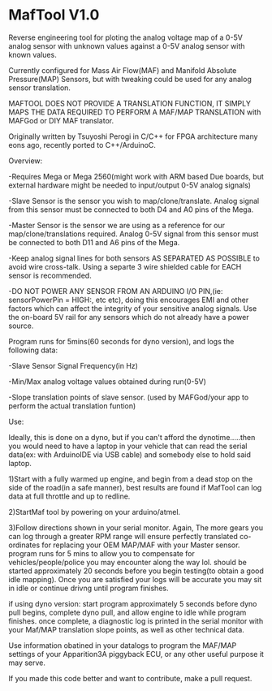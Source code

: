 # MafTool V1.0
Reverse engineering tool for ploting the analog voltage map of a 0-5V analog sensor with unknown values against a 0-5V analog sensor with known values.

Currently configured for Mass Air Flow(MAF) and Manifold Absolute Pressure(MAP) Sensors, but with tweaking could be used for any analog sensor translation.

MAFTOOL DOES NOT PROVIDE A TRANSLATION FUNCTION, IT SIMPLY MAPS THE DATA REQUIRED TO PERFORM A MAF/MAP TRANSLATION with MAFGod or DIY MAF translator.

Originally written by Tsuyoshi Perogi in C/C++ for FPGA architecture many eons ago, recently ported to C++/ArduinoC. 

Overview:

-Requires Mega or Mega 2560(might work with ARM based Due boards, but external hardware might be needed to input/output 0-5V analog signals)

-Slave Sensor is the sensor you wish to map/clone/translate. Analog signal from this sensor must be connected to both D4 and A0 pins of the Mega.

-Master Sensor is the sensor we are using as a reference for our map/clone/translations required. Analog 0-5V signal from this sensor must be connected to both D11 and A6 pins of the Mega. 

-Keep analog signal lines for both sensors AS SEPARATED AS POSSIBLE to avoid wire cross-talk. Using a separte 3 wire shielded cable for EACH sensor is recommended. 

-DO NOT POWER ANY SENSOR FROM AN ARDUINO I/O PIN,(ie: sensorPowerPin = HIGH:, etc etc), doing this encourages EMI and other factors which can affect the integrity of your sensitive analog signals. Use the on-board 5V rail for any sensors which do not already have a power source.  


Program runs for 5mins(60 seconds for dyno version), and logs the following data:

  -Slave Sensor Signal Frequency(in Hz)
  
  -Min/Max analog voltage values obtained during run(0-5V)
  
  -Slope translation points of slave sensor. (used by MAFGod/your app to perform the actual translation funtion)

Use:

Ideally, this is done on a dyno, but if you can't afford the dynotime.....then you would need to have a laptop in your vehicle that can read the serial data(ex: with ArduinoIDE via USB cable) and somebody else to hold said laptop.

1)Start with a fully warmed up engine, and begin from a dead stop on the side of the road(in a safe manner), best results are found if MafTool can log data at full throttle and up to redline. 

2)StartMaf tool by powering on your arduino/atmel.

3)Follow directions shown in your serial monitor. Again, The more gears you can log through a greater RPM range will ensure perfectly translated co-ordinates for replacing your OEM MAP/MAF with your Master sensor. program runs for 5 mins to allow you to compensate for vehicles/people/police you may encounter along the way lol. should be started approximately 20 seconds before you begin testing(to obtain a good idle mapping). Once you are satisfied your logs will be accurate you may sit in idle or continue drivng until program finishes. 

if using dyno version: start program approximately 5 seconds before dyno pull begins, complete dyno pull, and allow engine to idle while program finishes. once complete, a diagnostic log is printed in the serial monitor with your Maf/MAP translation slope points, as well as other technical data. 

Use information obatined in your datalogs to program the MAF/MAP settings of your Apparition3A piggyback ECU, or any other useful purpose it may serve.

If you made this code better and want to contribute, make a pull request.
